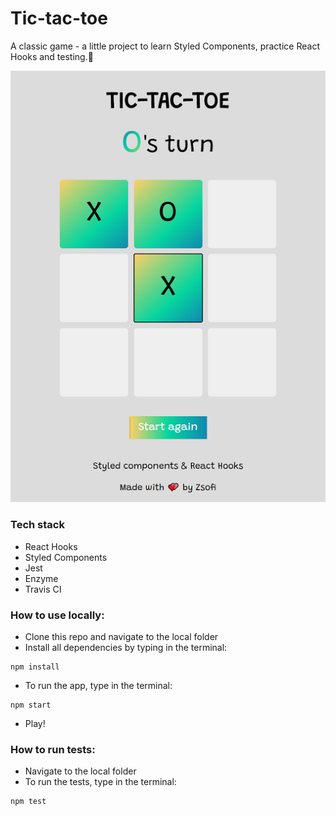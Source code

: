# Tic-tac-toe
A classic game - a little project to learn Styled Components, practice React Hooks and testing.🌺

![main](./public/screen3.png)

### Tech stack
* React Hooks
* Styled Components
* Jest
* Enzyme
* Travis CI

### How to use locally:

* Clone this repo and navigate to the local folder
* Install all dependencies by typing in the terminal:
```
npm install
```
* To run the app, type in the terminal:
```
npm start
```
* Play!

### How to run tests: 
* Navigate to the local folder
* To run the tests, type in the terminal: 
```
npm test
```
